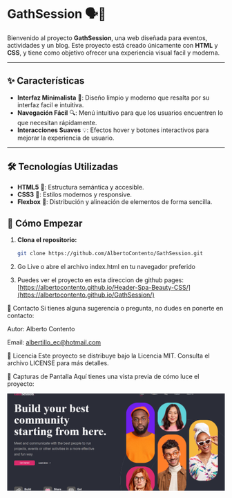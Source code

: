 # GathSession 🗣️💬

Bienvenido al proyecto **GathSession**, una web diseñada para eventos, actividades y un blog. Este proyecto está creado únicamente con **HTML** y **CSS**, y tiene como objetivo ofrecer una experiencia visual facil y moderna.

---

## ✨ Características

- **Interfaz Minimalista** 🎨: Diseño limpio y moderno que resalta por su interfaz facil e intuitiva.
- **Navegación Fácil** 🔍: Menú intuitivo para que los usuarios encuentren lo que necesitan rápidamente.
- **Interacciones Suaves** 💡: Efectos hover y botones interactivos para mejorar la experiencia de usuario.

---

## 🛠️ Tecnologías Utilizadas

- **HTML5** 📄: Estructura semántica y accesible.
- **CSS3** 🎨: Estilos modernos y responsive.
- **Flexbox** 📐: Distribución y alineación de elementos de forma sencilla.

## 🚀 Cómo Empezar

1. **Clona el repositorio:**
   ```bash
   git clone https://github.com/AlbertoContento/GathSession.git
   ```
2. Go Live o abre el archivo index.html en tu navegador preferido

3. Puedes ver el proyecto en esta direccion de github pages: [https://albertocontento.github.io/Header-Spa-Beauty-CSS/](https://albertocontento.github.io/GathSession/)

💌 Contacto
Si tienes alguna sugerencia o pregunta, no dudes en ponerte en contacto:

Autor: Alberto Contento

Email: albertillo_ec@hotmail.com

📜 Licencia
Este proyecto se distribuye bajo la Licencia MIT. Consulta el archivo LICENSE para más detalles.

🎨 Capturas de Pantalla
Aquí tienes una vista previa de cómo luce el proyecto:

![Pantalla Principal](https://github.com/AlbertoContento/GathSession/blob/main/media/Captura%20de%20pantalla.png)

